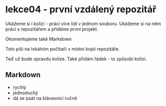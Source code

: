 # lekce04 - první vzdálený repozitář

Ukážeme si i kolizi - práci více lidí v jednom souboru.
Ukážeme si na něm práci s repozitářem a přidáme první projekt.

Okomentujeme také Markdown

Toto píši na lokálním počítači v místní kopii repozitáře.

Teď už bude opravdu kolize. Také přidám řádek - to způsobí kolizi.

## Markdown
- rychlý
- jednoduchý
- dá se psát na klávesnici ručně
